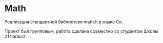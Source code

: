 # Math

Реализация стандартной библиотеки math.h в языке Си.

Проект был групповым, работа сделана совместно со студентом Школы 21 tiaraurz.
